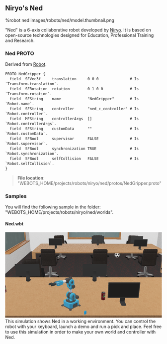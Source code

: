 ## Niryo's Ned

%robot ned images/robots/ned/model.thumbnail.png

"Ned" is a 6-axis collaborative robot developed by [Niryo](https://niryo.com/). It is  based on open-source technologies designed for Education, Professional Training and Research.

### Ned PROTO

Derived from [Robot](../reference/robot.md).

```
PROTO NedGripper {
  field  SFVec3f     translation     0 0 0              # Is `Transform.translation`.
  field  SFRotation  rotation        0 1 0 0            # Is `Transform.rotation`.
  field  SFString    name            "NedGripper"       # Is `Robot.name`.
  field  SFString    controller      "ned_c_controller" # Is `Robot.controller`.
  field  MFString    controllerArgs  []                 # Is `Robot.controllerArgs`.
  field  SFString    customData      ""                 # Is `Robot.customData`.
  field  SFBool      supervisor      FALSE              # Is `Robot.supervisor`.
  field  SFBool      synchronization TRUE               # Is `Robot.synchronization`.
  field  SFBool      selfCollision   FALSE              # Is `Robot.selfCollision`.
}
```

> **File location**: "WEBOTS\_HOME/projects/robots/niryo/ned/protos/NedGripper.proto"

### Samples

You will find the following sample in the folder: "WEBOTS\_HOME/projects/robots/niryo/ned/worlds".

#### Ned.wbt

![ned.wbt.png](images/robots/ned/ned.wbt.png) This simulation shows Ned in a working environment. You can control the robot with your keyboard, launch a demo and run a pick and place. Feel free to use this simulation in order to make your own world and controller with Ned. 

